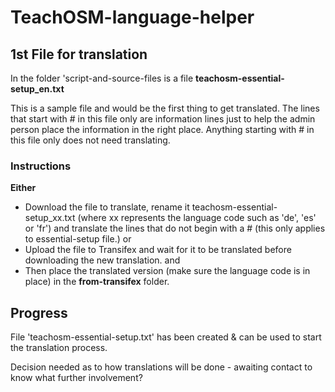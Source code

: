 # TeachOSM-language-helper

1st File for translation
------------------------

In the folder 'script-and-source-files is a file  **teachosm-essential-setup_en.txt**  

This is a sample file and would be the first thing to get translated. The lines that start with # in this file only are information lines just to help the admin person place the information in the right place. Anything starting with # in this file only does not need translating. 

### Instructions

**Either**
-  Download the file to translate, rename it teachosm-essential-setup_xx.txt (where xx represents the language code such as 'de', 'es' or 'fr') and translate the lines that do not begin with a # (this only applies to essential-setup file.)
or
-  Upload the file to Transifex and wait for it to be translated before downloading the new translation.
and
-  Then place the translated version (make sure the language code is in place) in the **from-transifex** folder.


Progress
--------

File 'teachosm-essential-setup.txt' has been created & can be used to start the translation process.

Decision needed as to how translations will be done - awaiting contact to know what further involvement?
